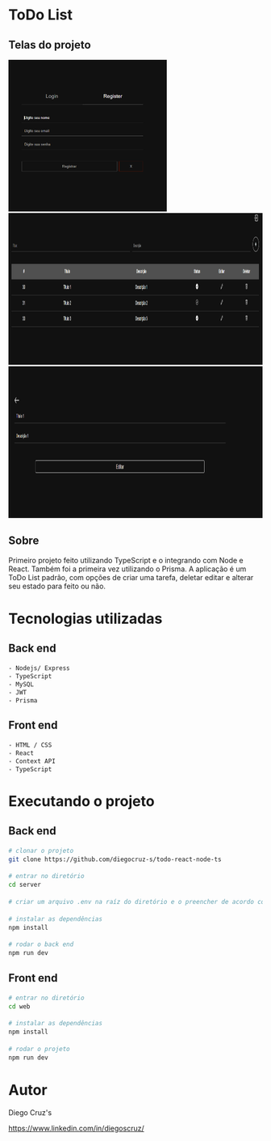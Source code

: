 # ToDo List 

## Telas do projeto
<div float="left">
    <img height="300em" src="./imgsReadme/img1.png" />
    <img height="300em" src="./imgsReadme/img2.png" />
    <img height="300em" src="./imgsReadme/img3.png" />
</div>

## Sobre
Primeiro projeto feito utilizando TypeScript e o integrando com Node e React. Também foi a primeira vez utilizando o Prisma. A aplicação é um ToDo List padrão, com opções de criar uma tarefa, deletar editar e alterar seu estado para feito ou não.

# Tecnologias utilizadas
## Back end
    - Nodejs/ Express
    - TypeScript
    - MySQL
    - JWT
    - Prisma
## Front end
    - HTML / CSS
    - React
    - Context API
    - TypeScript

# Executando o projeto
## Back end
```bash
# clonar o projeto
git clone https://github.com/diegocruz-s/todo-react-node-ts

# entrar no diretório
cd server

# criar um arquivo .env na raíz do diretório e o preencher de acordo com o .env.example

# instalar as dependências
npm install

# rodar o back end
npm run dev
```

## Front end
```bash
# entrar no diretório
cd web

# instalar as dependências
npm install

# rodar o projeto
npm run dev
```

# Autor
<p>Diego Cruz's</p>
<a href="https://www.linkedin.com/in/diegoscruz/">https://www.linkedin.com/in/diegoscruz/</a>
